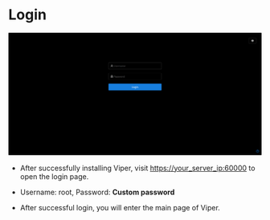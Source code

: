 # Login
![img.png](webp/login/img.png)

+ After successfully installing Viper, visit [https://your_server_ip:60000](http://your_server_ip:60000) to open the login page.

+ Username: root, Password: **Custom password**

+ After successful login, you will enter the main page of Viper.